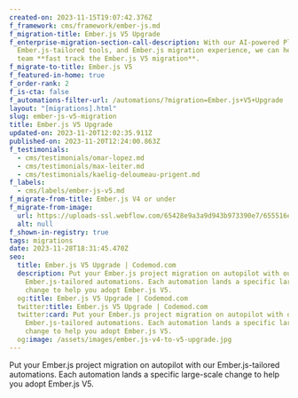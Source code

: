 ```yaml
---
created-on: 2023-11-15T19:07:42.376Z
f_framework: cms/framework/ember-js.md
f_migration-title: Ember.js V5 Upgrade
f_enterprise-migration-section-call-description: With our AI-powered Platform,
  Ember.js-tailored tools, and Ember.js migration experience, we can help your
  team **fast track the Ember.js V5 migration**.
f_migrate-to-title: Ember.js V5
f_featured-in-home: true
f_order-rank: 2
f_is-cta: false
f_automations-filter-url: /automations/?migration=Ember.js+V5+Upgrade
layout: "[migrations].html"
slug: ember-js-v5-migration
title: Ember.js V5 Upgrade
updated-on: 2023-11-20T12:02:35.911Z
published-on: 2023-11-20T12:24:00.863Z
f_testimonials:
  - cms/testimonials/omar-lopez.md
  - cms/testimonials/max-leiter.md
  - cms/testimonials/kaelig-deloumeau-prigent.md
f_labels:
  - cms/labels/ember-js-v5.md
f_migrate-from-title: Ember.js V4 or under
f_migrate-from-image:
  url: https://uploads-ssl.webflow.com/65428e9a3a9d943b973390e7/655516e9d7fe97375ba7b8d6_ember-icon.png
  alt: null
f_shown-in-registry: true
tags: migrations
date: 2023-11-28T18:31:45.470Z
seo:
  title: Ember.js V5 Upgrade | Codemod.com
  description: Put your Ember.js project migration on autopilot with our
    Ember.js-tailored automations. Each automation lands a specific large-scale
    change to help you adopt Ember.js V5.
  og:title: Ember.js V5 Upgrade | Codemod.com
  twitter:title: Ember.js V5 Upgrade | Codemod.com
  twitter:card: Put your Ember.js project migration on autopilot with our
    Ember.js-tailored automations. Each automation lands a specific large-scale
    change to help you adopt Ember.js V5.
  og:image: /assets/images/ember.js-v4-to-v5-upgrade.jpg
---
```


Put your Ember.js project migration on autopilot with our Ember.js-tailored automations. Each automation lands a specific large-scale change to help you adopt Ember.js V5.

